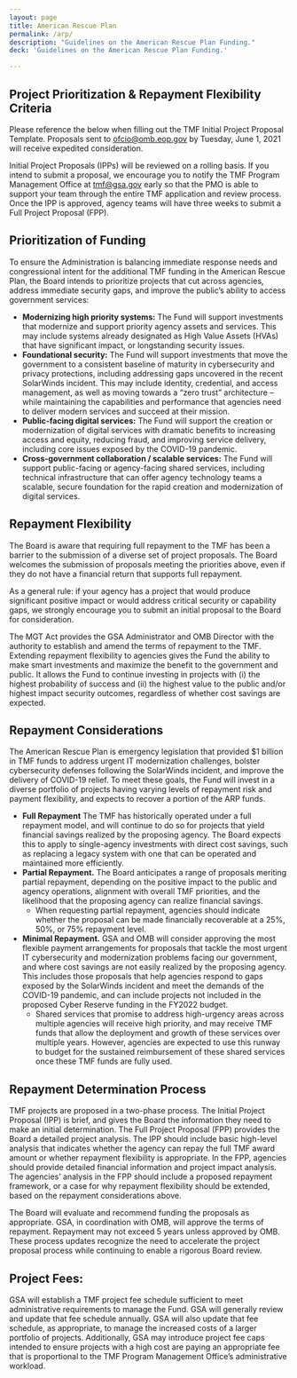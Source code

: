 ```yaml
---
layout: page
title: American Rescue Plan
permalink: /arp/
description: "Guidelines on the American Rescue Plan Funding."
deck: 'Guidelines on the American Rescue Plan Funding.'

---
```


## Project Prioritization & Repayment Flexibility Criteria

Please reference the below when filling out the TMF Initial Project Proposal Template. Proposals sent to [ofcio@omb.eop.gov](mailto:ofcio@omb.eop.gov) by Tuesday, June 1, 2021 will receive expedited consideration.

Initial Project Proposals (IPPs) will be reviewed on a rolling basis. If you intend to submit a proposal, we encourage you to notify the TMF Program Management Office at [tmf@gsa.gov](mailto:tmf@gsa.gov) early so that the PMO is able to support your team through the entire TMF application and review process.
Once the IPP is approved, agency teams will have three weeks to submit a Full Project Proposal (FPP). 


## Prioritization of Funding

To ensure the Administration is balancing immediate response needs and congressional intent for the additional TMF funding in the American Rescue Plan, the Board intends to prioritize projects that cut across agencies, address immediate security gaps, and improve the public’s ability to access government services:

- **Modernizing high priority systems:** The Fund will support investments that modernize and support priority agency assets and services. This may include systems already designated as High Value Assets (HVAs) that have significant impact, or longstanding security issues.
- **Foundational security:** The Fund will support investments that move the government to a consistent baseline of maturity in cybersecurity and privacy protections, including addressing gaps uncovered in the recent SolarWinds incident. This may include identity, credential, and access management, as well as moving towards a “zero trust” architecture – while maintaining the capabilities and performance that agencies need to deliver modern services and succeed at their mission.
- **Public-facing digital services:** The Fund will support the creation or modernization of digital services with dramatic benefits to increasing access and equity, reducing fraud, and improving service delivery, including core issues exposed by the COVID-19 pandemic.
- **Cross-government collaboration / scalable services:** The Fund will support public-facing or agency-facing shared services, including technical infrastructure that can offer agency technology teams a scalable, secure foundation for the rapid creation and modernization of digital services.

## Repayment Flexibility

The Board is aware that requiring full repayment to the TMF has been a barrier to the submission of a diverse set of project proposals. The Board welcomes the submission of proposals meeting the priorities above, even if they do not have a financial return that supports full repayment. 

As a general rule: if your agency has a project that would produce significant positive impact or would address critical security or capability gaps, we strongly encourage you to submit an initial proposal to the Board for consideration.

The MGT Act provides the GSA Administrator and OMB Director with the authority to establish and amend the terms of repayment to the TMF. Extending repayment flexibility to agencies gives the Fund the ability to make smart investments and maximize the benefit to the government and public. It allows the Fund to continue investing in projects with (i) the highest probability of success and (ii) the highest value to the public and/or highest impact security outcomes, regardless of whether cost savings are expected. 

## Repayment Considerations

The American Rescue Plan is emergency legislation that provided $1 billion in TMF funds to address urgent IT modernization challenges, bolster cybersecurity defenses following the SolarWinds incident, and improve the delivery of COVID-19 relief. To meet these goals, the Fund will invest in a diverse portfolio of projects having varying levels of repayment risk and payment flexibility, and expects to recover a portion of the ARP funds.

- **Full Repayment** The TMF has historically operated under a full repayment model, and will continue to do so for projects that yield financial savings realized by the proposing agency. The Board expects this to apply to single-agency investments with direct cost savings, such as replacing a legacy system with one that can be operated and maintained more efficiently.
- **Partial Repayment.** The Board anticipates a range of proposals meriting partial repayment, depending on the positive impact to the public and agency operations, alignment with overall TMF priorities, and the likelihood that the proposing agency can realize financial savings. 
  - When requesting partial repayment, agencies should indicate whether the proposal can be made financially recoverable at a 25%, 50%, or 75% repayment level.
- **Minimal Repayment.** GSA and OMB will consider approving the most flexible payment arrangements for proposals that tackle the most urgent IT cybersecurity and modernization problems facing our government, and where cost savings are not easily realized by the proposing agency. This includes those proposals that help agencies respond to gaps exposed by the SolarWinds incident and meet the demands of the COVID-19 pandemic, and can include projects not included in the proposed Cyber Reserve funding in the FY2022 budget.
  - Shared services that promise to address high-urgency areas across multiple agencies will receive high priority, and may receive TMF funds that allow the deployment and growth of these services over multiple years. However, agencies are expected to use this runway to budget for the sustained reimbursement of these shared services once these TMF funds are fully used.

## Repayment Determination Process

TMF projects are proposed in a two-phase process. The Initial Project Proposal (IPP) is brief, and gives the Board the information they need to make an initial determination. The Full Project Proposal (FPP) provides the Board a detailed project analysis. The IPP should include basic high-level analysis that indicates whether the agency can repay the full TMF award amount or whether repayment flexibility is appropriate. In the FPP, agencies should provide detailed financial information and project impact analysis. The agencies’ analysis in the FPP should include a proposed repayment framework, or a case for why repayment flexibility should be extended, based on the repayment considerations above. 

The Board will evaluate and recommend funding the proposals as appropriate. GSA, in coordination with OMB, will approve the terms of repayment. Repayment may not exceed 5 years unless approved by OMB. These process updates recognize the need to accelerate the project proposal process while continuing to enable a rigorous Board review.

## Project Fees: 
GSA will establish a TMF project fee schedule sufficient to meet administrative requirements to manage the Fund. GSA will generally review and update that fee schedule annually. GSA will also update that fee schedule, as appropriate, to manage the increased costs of a larger portfolio of projects. Additionally, GSA may introduce project fee caps intended to ensure projects with a high cost are paying an appropriate fee that is proportional to the TMF Program Management Office’s administrative workload.


